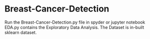 # Breast-Cancer-Detection
Run the Breast-Cancer-Detection.py file in spyder or jupyter notebook
EDA.py contains the Exploratory Data Analysis.
The Dataset is in-built sklearn dataset.
